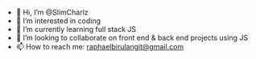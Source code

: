 - 👋 Hi, I’m @SlimCharlz
- 👀 I’m interested in coding
- 🌱 I’m currently learning full stack JS 
- 💞️ I’m looking to collaborate on front end & back end projects using JS
- 📫 How to reach me: raphaelbirulangit@gmail.com 

<!---
SlimCharlz/SlimCharlz is a ✨ special ✨ repository because its `README.md` (this file) appears on your GitHub profile.
You can click the Preview link to take a look at your changes.
--->
